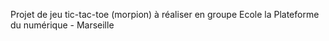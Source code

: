 Projet de jeu tic-tac-toe (morpion) à réaliser en groupe
Ecole la Plateforme du numérique - Marseille
